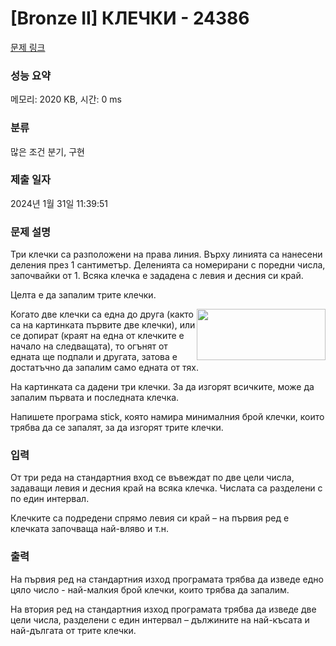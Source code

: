 # [Bronze II] КЛЕЧКИ - 24386 

[문제 링크](https://www.acmicpc.net/problem/24386) 

### 성능 요약

메모리: 2020 KB, 시간: 0 ms

### 분류

많은 조건 분기, 구현

### 제출 일자

2024년 1월 31일 11:39:51

### 문제 설명

<p>Три клечки са разположени на права линия. Върху линията са нанесени деления през 1 сантиметър. Деленията са номерирани с поредни числа, започвайки от 1. Всяка клечка е зададена с левия и десния си край.</p>

<p>Целта е да запалим трите клечки.</p>

<p><img alt="" src="https://upload.acmicpc.net/d2f0f698-da86-4f3d-81b2-afe10b210713/-/preview/" style="width: 206px; height: 82px; float: right;">Когато две клечки са една до друга (както са на картинката първите две клечки), или се допират (краят на една от клечките е начало на следващата), то огънят от едната ще подпали и другата, затова е достатъчно да запалим само едната от тях.</p>

<p>На картинката са дадени три клечки. За да изгорят всичките, може да запалим първата и последната клечка.</p>

<p>Напишете програма stick, която намира минималния брой клечки, които трябва да се запалят, за да изгорят трите клечки.</p>

### 입력 

 <p>От три реда на стандартния вход се въвеждат по две цели числа, задаващи левия и десния край на всяка клечка. Числата са разделени с по един интервал.</p>

<p>Клечките са подредени спрямо левия си край – на първия ред е клечката започваща най-вляво и т.н.</p>

### 출력 

 <p>На първия ред на стандартния изход програмата трябва да изведе едно цяло число - най-малкия брой клечки, които трябва да запалим.</p>

<p>На втория ред на стандартния изход програмата трябва да изведе две цели числа, разделени с един интервал – дължините на най-късата и най-дългата от трите клечки.</p>

